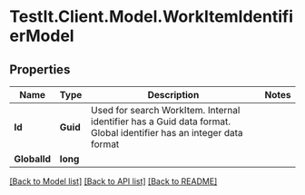 # TestIt.Client.Model.WorkItemIdentifierModel

## Properties

Name | Type | Description | Notes
------------ | ------------- | ------------- | -------------
**Id** | **Guid** | Used for search WorkItem. Internal identifier has a Guid data format. Global identifier has an integer data format | 
**GlobalId** | **long** |  | 

[[Back to Model list]](../README.md#documentation-for-models) [[Back to API list]](../README.md#documentation-for-api-endpoints) [[Back to README]](../README.md)

